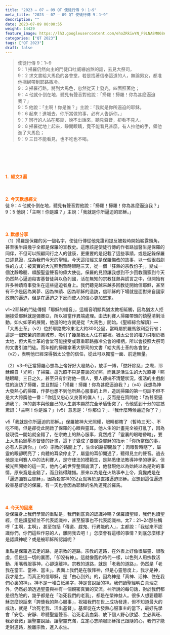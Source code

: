 ```yaml
---
title: "2023 – 07 – 09 QT 使徒行傳 9：1~9"
meta_title: "2023 – 07 – 09 QT 使徒行傳 9：1~9"
description: ""
date: 2023-07-09 00:00:55
weight: 14429
feature_image: https://lh3.googleusercontent.com/ehoZRkiwYN_F9LNA8M068AYxt73EavCZno-PD1cJRuf5BbSkQVUWr3gNEbt5kSs28Pb_Elg17kSrtf9ybWvojWoMV6I4tPM3vGRGDq6GkKkPdL2Gut4QAIw4-uykKUAtNiKgQKntvsU=w800
categories: ["QT 2023"]
tags: ["QT 2023"]
draft: false
---
```


<blockquote>使徒行傳 9：1~9<br />
9：1 掃羅仍然向主的門徒口吐威嚇凶煞的話，去見大祭司，<br />
9：2 求文書給大馬色的各會堂，若是找著信奉這道的人，無論男女，都准他捆綁帶到耶路撒冷。<br />
9：3 掃羅行路，將到大馬色，忽然從天上發光，四面照著他；<br />
9：4 他就仆倒在地，聽見有聲音對他說：「掃羅！掃羅！你為甚麼逼迫我？」<br />
9：5 他說：「主啊！你是誰？」主說：「我就是你所逼迫的耶穌。<br />
9：6 起來！進城去，你所當做的事，必有人告訴你。」<br />
9：7 同行的人站在那裏，說不出話來，聽見聲音，卻看不見人。<br />
9：8 掃羅從地上起來，睜開眼睛，竟不能看見甚麼。有人拉他的手，領他進了大馬色；<br />
9：9 三日不能看見，也不吃也不喝。</blockquote><br />
&nbsp;<br />
<br />
&nbsp;<br />
<br />
<span style="color: #ff6600;"><strong>1.  經文3遍</strong></span><br />
<br />
&nbsp;<br />
<br />
<span style="color: #ff6600;"><strong>2. 今天默想經文<br />
</strong></span>徒 9：4 他就仆倒在地，聽見有聲音對他說：「掃羅！掃羅！你為甚麼逼迫我？」<br />
9：5 他說：「主啊！你是誰？」主說：「我就是你所逼迫的耶穌。」<br />
<br />
&nbsp;<br />
<br />
<strong><span style="color: #ff6600;">3. 默想分享<br />
</span></strong>（1）掃羅是保羅的另一個名字，使徒行傳從他見證司提反被殺時開始嶄露頭角，甚至後半段幾乎全都是保羅的宣教史。這應該是使徒行傳的作者路加醫生是保羅的同伴，不但可以照顧同行之人的健康，更重要的是記載了這些事蹟，或是記錄保羅口述見證，成為我們今天的聖經。今天這段經文是保羅悔改的故事，以一個很戲劇性的方式：被真實的大光照到暫時眼瞎三天，從一個「狂熱的宗教份子」，變成一個沈靜聆聽、順服聖靈聲音的偉大使徒。保羅的見證讓我想到不少回教國家到今天仍然熱心逼迫殺害基督徒與以色列國，活在無知的宗教狂熱與謊言之中，但開始有許多神蹟奇事發生在這些逼迫者身上。我們聽見越來越多回教徒開始信耶穌，甚至有不少是因為異夢、因為神蹟、因為耶穌的造訪，信耶穌的下場就是面對來自國家政府的逼迫，但是在逼迫之下反而使人的信心更加堅定。<br />
<br />
v1~2耶穌的門徒傳揚「耶穌的福音」，這福音明顯與猶太教相砥觸，因為猶太人拒絕接受耶穌就是彌賽亞，所以被當作異端處理。由法利賽人掃羅帶頭的鎮壓清剿活動，如火如荼的展開，他選的地方就是從「大馬色」開始。《聖經綜合解讀》—「大馬士革」（v2）位於耶路撒冷東北大約300公里，當時屬於羅馬敘利亞行省；這是一個繁榮的商業城市，吸引了幾萬猶太人住在那裡。猶太公會的權力只限於猶太地，但大馬士革的會堂可能接受或尊重耶路撒冷公會的權柄，所以會按照大祭司的文書引渡門徒。而年輕的掃羅拿著大祭司的文書「給大馬士革的各會堂」（v2），表明他已經深得猶太公會的信任，從此可以獨當一面、前途無量。<br />
<br />
（2）v3~9正當掃羅心想為上帝好好大發熱心，放手一博，「懲奸除惡」之際，耶穌親自「光照」了掃羅。這光照不只是靈裏的光照，而且是活生生的大光直接「照瞎眼睛」三日之久，甚至只有針對他一個人，旁人卻搞不清楚狀況。復活的主戲劇性的造訪了掃羅，並且對話：「掃羅！掃羅！你為甚麼逼迫我？」（v4）我想為神大發熱心的掃羅，作夢也想不到他所熱心服事的上帝，造訪掃羅的第一句話不但不是大大誇獎他一番：「你這又忠心又良善的僕人！」，反而是在質問他：「為甚麼逼迫我？」神的劇本與他自己的人生劇本顯然完全矛盾衝突了，令他感到十分的震撼驚訝：「主啊！你是誰？」（v5）意思是：「你那位？」、「我什麼時候逼迫你了？」<br />
<br />
v5「我就是你所逼迫的耶穌。」保羅被神大光照耀，眼睛都瞎了（暫時三天）、不吃不喝，但是卻從此開啟了保羅的心眼與靈耳。他人生的計畫完全被打亂了，因為發現從一開始就全錯了，在宗教上的熱心服事，竟然成了「靈裏的眼瞎昏暗」，要上大馬色鎮壓基督徒的計畫，這下子變成了要聽從耶穌的指示：「你所當做的事，必有人告訴你。」（v6）宗教的路關上了，生命的路卻開啟了；肉眼暫時瞎了，屬靈的眼卻明亮了；肉體的耳朵停止了，屬靈的耳卻開通了，聽得見主的聲音。過去他是法利賽人中的法利賽人，是守律法的模範生，是熟悉律法教導神學的專家。但被光照開始的這一天，他內心的世界整個崩潰了，他發現他以為始終以為是對的事情，原來竟是全錯了，而且錯得離譜。原來以為是在火熱事奉上帝，竟變成是在「逼迫彌賽亞耶穌」，因為殺害神的兒女就等於是直接逼迫耶穌。沒想到這位逼迫殺害基督徒的保羅，有一天也會因為耶穌的名殉道死於羅馬。<br />
<br />
&nbsp;<br />
<br />
<strong style="font-size: inherit;"><span style="color: #ff6600;">4. 今天的回應<br />
</span></strong>從保羅身上我們學習的重點是，我們到底真的認識神嗎？保羅讀聖經，我們也讀聖經，但是讀聖經並不代表認識神，甚至服事也不代表認識神。太7：21~24那些稱呼「主啊，主啊」，甚至包括「傳道、趕鬼、行異能的人」，主都說：「我從來不認識你們，你們這些作惡的人，離開我去吧！」怎麼會有這樣的事情？到底怎麼樣才是認識神呢？或是被耶穌所認識呢？<br />
<br />
重點是保羅過去走的路，是宗教的道路。宗教的道路，在外表上好像很屬靈、很敬虔，但是這一切的裏面，「卻沒有神」。這就像舊約時代一樣，以色列人用宗教活動、用嘴唇服事神，心卻遠離神。宗教的道路，就是「老我的道路」，仍然是「老我在當王、當神、當主」。表面上我們是在敬拜神，但是心靈態度上，我才是神，我才是主。而真正的信耶穌，是「由心到外」的，因為神是「真神、活神、住在我們心裏的神」。神不是一堆白紙黑字，神是會說話的神。我們讀聖經明白真理之外，仍然必須透過聖靈與神有一個親密真實的交流。神所說的每句話，對於我們都是很危險的，幾乎都是在「治死我們的老我」，都是在榮神益人。很多人想要聽耶穌怎麼說話來「誇獎我的熱心服事」，祝福我們在世上成功發達，但不知道最大的成功，就是「治死老我、活出基督」。基督徒在大發熱心服事主的當下，最好先學會「安息、安靜、聆聽聖靈聲音、治死老我血氣、放下個人野心欲望、主必興旺、我必衰微」讓聖靈說話，讓聖靈充滿，立定心志順服耶穌捨己跟隨的心，我們才能走對道路，脫離宗教，進入永生。<br />
<br />
&nbsp;<br />
<br />
<audio style="display: none;" controls="controls"></audio><br />
<br />
<audio style="display: none;" controls="controls"></audio><br />
<br />
<audio style="display: none;" controls="controls"></audio><br />
<br />
<audio style="display: none;" controls="controls"></audio><br />
<br />
<audio style="display: none;" controls="controls"></audio>
        